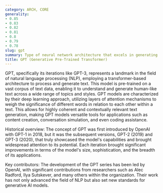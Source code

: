```yaml
---
category: ARCH, CORE
generality:
- 0.85
- 0.83
- 0.82
- 0.81
- 0.8
- 0.79
- 0.78
slug: gpt
summary: Type of neural network architecture that excels in generating human-like text based on the input it receives.
title: GPT (Generative Pre-Trained Transformer)
---
```


GPT, specifically its iterations like GPT-3, represents a landmark in the field of natural language processing (NLP), employing a transformer-based architecture to process and generate text. This model is pre-trained on a vast corpus of text data, enabling it to understand and generate human-like text across a wide range of topics and styles. GPT models are characterized by their deep learning approach, utilizing layers of attention mechanisms to weigh the significance of different words in relation to each other within a text. This allows for highly coherent and contextually relevant text generation, making GPT models versatile tools for applications such as content creation, conversation simulation, and even coding assistance.

Historical overview: The concept of GPT was first introduced by OpenAI with GPT-1 in 2018, but it was the subsequent versions, GPT-2 (2019) and GPT-3 (2020), that truly showcased the model's capabilities and brought widespread attention to its potential. Each iteration brought significant improvements in terms of the model's size, sophistication, and the breadth of its applications.

Key contributors: The development of the GPT series has been led by OpenAI, with significant contributions from researchers such as Alec Radford, Ilya Sutskever, and many others within the organization. Their work has not only advanced the field of NLP but also set new standards for generative AI models.